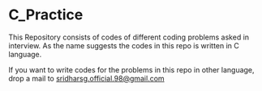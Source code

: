 # C_Practice
This Repository consists of codes of different coding problems asked in interview. As the name suggests the codes in this repo
is written in C language.

If you want to write codes for the problems in this repo in other language, drop a mail to sridharsg.official.98@gmail.com
